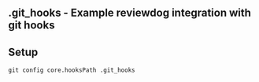 ## .git_hooks - Example reviewdog integration with git hooks

## Setup

```shell
git config core.hooksPath .git_hooks
```

